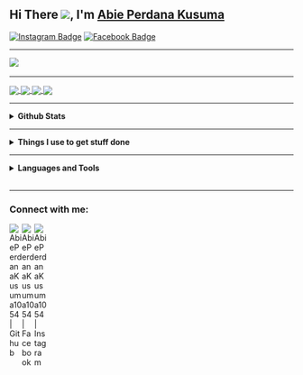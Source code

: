 ## Hi There <img src="https://raw.githubusercontent.com/iampavangandhi/iampavangandhi/master/gifs/Hi.gif" width="30px">, I'm [Abie Perdana Kusuma](https://github.com/AbiePerdanaKusuma1054/)

[![Instagram Badge](https://img.shields.io/badge/-Instagram-e4405f?style=flat-square&logo=Instagram&logoColor=white)](https://instagram.com/abiperdana.k/)
[![Facebook Badge](https://img.shields.io/badge/-Facebook-0088cc?style=flat-square&logo=Facebook&logoColor=white)](https://facebook.com/abi.parti.9/)

---

<img src="https://media.giphy.com/media/xT8pe2M9qM4bidp4GY/giphy.gif"/>

---

<a href="https://github.com/AbiePerdanaKusuma1054/Semester-1">
  <img align="center" src="https://github-readme-stats.vercel.app/api/pin/?username=AbiePerdanaKusuma1054&repo=Semester-1&theme=vue-dark" />
</a>
<a href="https://github.com/AbiePerdanaKusuma1054/Semester-2">
  <img align="center" src="https://github-readme-stats.vercel.app/api/pin/?username=AbiePerdanaKusuma1054&repo=Semester-2&theme=vue-dark" />
</a>
<a href="https://github.com/AbiePerdanaKusuma1054/Semester-3">
  <img align="center" src="https://github-readme-stats.vercel.app/api/pin/?username=AbiePerdanaKusuma1054&repo=Semester-3&theme=vue-dark" />
</a>
<a href="https://github.com/AbiePerdanaKusuma1054/TAM">
  <img align="center" src="https://github-readme-stats.vercel.app/api/pin/?username=AbiePerdanaKusuma1054&repo=TAM&theme=vue-dark" />
</a>

---

<details>	
  <summary><b> Github Stats</b></summary>
<img height="180em" src="https://github-readme-stats.vercel.app/api?username=AbiePerdanaKusuma1054&show_icons=true&theme=calm&hide_border=true" />
<img height="180em" src="https://github-readme-stats.vercel.app/api/top-langs/?username=AbiePerdanaKusuma1054&layout=compact&theme=calm&hide_border=true"/>
</details>

---

<details>	
  <br />
  <summary><b> Things I use to get stuff done</b></summary>
  	<ul>
  	    <li><b>OS:</b> Windows 10 Pro</li>
	    <li><b>Laptop: </b> Asus Vivobook X441BA (A9)</li>
  	    <li><b>Browser: </b> Google Chrome And Microsoft Edge</li>
	    <li><b>Code Editor:</b> VSCode - The best editor out there</li>
	    <br />
	</ul>	
</details>

---

<details>	
 
 <summary><b> Languages and Tools</b></summary>
	<br>
<img align="left" alt="Visual Studio Code" width="26px" src="https://raw.githubusercontent.com/github/explore/80688e429a7d4ef2fca1e82350fe8e3517d3494d/topics/visual-studio-code/visual-studio-code.png" />
<img align="left" alt="HTML5" width="26px" src="https://raw.githubusercontent.com/github/explore/80688e429a7d4ef2fca1e82350fe8e3517d3494d/topics/html/html.png" />
<img align="left" alt="CSS3" width="26px" src="https://raw.githubusercontent.com/github/explore/80688e429a7d4ef2fca1e82350fe8e3517d3494d/topics/css/css.png" />
<img align="left" alt="JavaScript" width="26px" src="https://raw.githubusercontent.com/github/explore/80688e429a7d4ef2fca1e82350fe8e3517d3494d/topics/javascript/javascript.png" />
<img align="left" alt="Python" width="26px" src="https://raw.githubusercontent.com/github/explore/80688e429a7d4ef2fca1e82350fe8e3517d3494d/topics/python/python.png" />
<img align="left" alt="Prolog" width="26px" src="https://raw.githubusercontent.com/file-icons/DevOpicons/2c2bf2bdb6507b8e4bfe695c1d54d639fbfed479/svg/prolog.svg" />
<img align="left" alt="C++" width="26px" src="https://sdtimes.com/wp-content/uploads/2018/03/cpppp.png" />
<img align="left" alt="Php" width="26px" src="https://raw.githubusercontent.com/github/explore/80688e429a7d4ef2fca1e82350fe8e3517d3494d/topics/php/php.png" />
<img align="left" alt="SQL" width="26px" src="https://raw.githubusercontent.com/github/explore/80688e429a7d4ef2fca1e82350fe8e3517d3494d/topics/sql/sql.png" />
<img align="left" alt="MySQL" width="26px" src="https://raw.githubusercontent.com/github/explore/80688e429a7d4ef2fca1e82350fe8e3517d3494d/topics/mysql/mysql.png" />
<img align="left" alt="Git" width="26px" src="https://raw.githubusercontent.com/github/explore/80688e429a7d4ef2fca1e82350fe8e3517d3494d/topics/git/git.png" />
<img align="left" alt="GitHub" width="26px" src="https://raw.githubusercontent.com/github/explore/78df643247d429f6cc873026c0622819ad797942/topics/github/github.png" />
<img align="left" alt="Terminal" width="26px" src="https://raw.githubusercontent.com/github/explore/80688e429a7d4ef2fca1e82350fe8e3517d3494d/topics/terminal/terminal.png" />
</details>
<br/>

---

### Connect with me:


[<img align="left" alt="AbiePerdanaKusuma1054 | Github" width="22px" src="https://cdn.jsdelivr.net/npm/simple-icons@3.10.0/icons/github.svg" />][github]
[<img align="left" alt="AbiePerdanaKusuma1054 | Facebook" width="22px" src="https://cdn.jsdelivr.net/npm/simple-icons@v3/icons/facebook.svg" />][Facebook]
[<img align="left" alt="AbiePerdanaKusuma1054 | Instagram" width="22px" src="https://cdn.jsdelivr.net/npm/simple-icons@v3/icons/instagram.svg" />][instagram]
<br>




[instagram]: https://www.instagram.com/m.nur.ashiddiqi/
[facebook]: https://www.facebook.com/abi.parti.9/
[github]: https://github.com/abiperdana.k/
